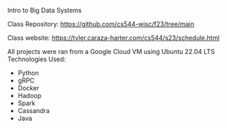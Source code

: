 Intro to Big Data Systems

Class Repository: https://github.com/cs544-wisc/f23/tree/main

Class website: https://tyler.caraza-harter.com/cs544/s23/schedule.html

All projects were ran from a Google Cloud VM using Ubuntu 22.04 LTS
Technologies Used:
- Python
- gRPC
- Docker
- Hadoop
- Spark
- Cassandra
- Java
